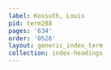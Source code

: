 ```yaml
---
label: Kossuth, Louis
pid: term288
pages: '634'
order: '0526'
layout: generic_index_term
collection: index-headings
---
```

